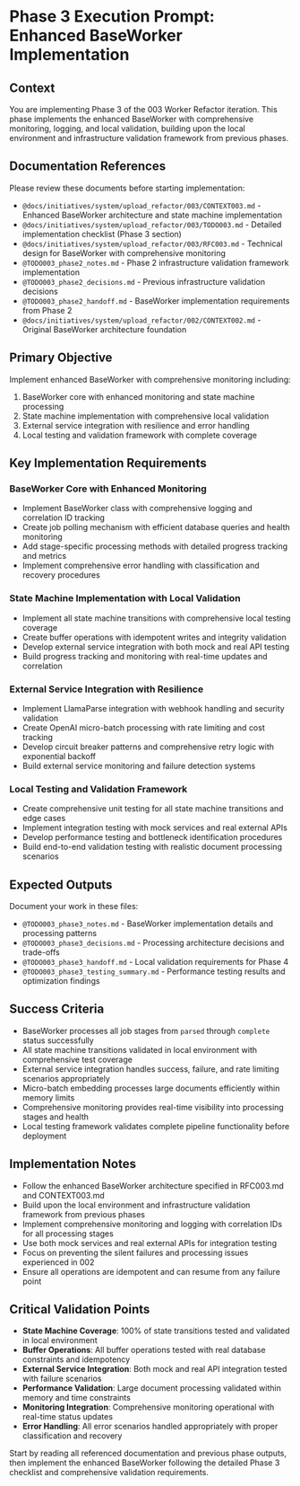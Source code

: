 # Phase 3 Execution Prompt: Enhanced BaseWorker Implementation

## Context
You are implementing Phase 3 of the 003 Worker Refactor iteration. This phase implements the enhanced BaseWorker with comprehensive monitoring, logging, and local validation, building upon the local environment and infrastructure validation framework from previous phases.

## Documentation References
Please review these documents before starting implementation:
- `@docs/initiatives/system/upload_refactor/003/CONTEXT003.md` - Enhanced BaseWorker architecture and state machine implementation
- `@docs/initiatives/system/upload_refactor/003/TODO003.md` - Detailed implementation checklist (Phase 3 section)
- `@docs/initiatives/system/upload_refactor/003/RFC003.md` - Technical design for BaseWorker with comprehensive monitoring
- `@TODO003_phase2_notes.md` - Phase 2 infrastructure validation framework implementation
- `@TODO003_phase2_decisions.md` - Previous infrastructure validation decisions
- `@TODO003_phase2_handoff.md` - BaseWorker implementation requirements from Phase 2
- `@docs/initiatives/system/upload_refactor/002/CONTEXT002.md` - Original BaseWorker architecture foundation

## Primary Objective
Implement enhanced BaseWorker with comprehensive monitoring including:
1. BaseWorker core with enhanced monitoring and state machine processing
2. State machine implementation with comprehensive local validation
3. External service integration with resilience and error handling
4. Local testing and validation framework with complete coverage

## Key Implementation Requirements

### BaseWorker Core with Enhanced Monitoring
- Implement BaseWorker class with comprehensive logging and correlation ID tracking
- Create job polling mechanism with efficient database queries and health monitoring
- Add stage-specific processing methods with detailed progress tracking and metrics
- Implement comprehensive error handling with classification and recovery procedures

### State Machine Implementation with Local Validation
- Implement all state machine transitions with comprehensive local testing coverage
- Create buffer operations with idempotent writes and integrity validation
- Develop external service integration with both mock and real API testing
- Build progress tracking and monitoring with real-time updates and correlation

### External Service Integration with Resilience
- Implement LlamaParse integration with webhook handling and security validation
- Create OpenAI micro-batch processing with rate limiting and cost tracking
- Develop circuit breaker patterns and comprehensive retry logic with exponential backoff
- Build external service monitoring and failure detection systems

### Local Testing and Validation Framework
- Create comprehensive unit testing for all state machine transitions and edge cases
- Implement integration testing with mock services and real external APIs
- Develop performance testing and bottleneck identification procedures
- Build end-to-end validation testing with realistic document processing scenarios

## Expected Outputs
Document your work in these files:
- `@TODO003_phase3_notes.md` - BaseWorker implementation details and processing patterns
- `@TODO003_phase3_decisions.md` - Processing architecture decisions and trade-offs
- `@TODO003_phase3_handoff.md` - Local validation requirements for Phase 4
- `@TODO003_phase3_testing_summary.md` - Performance testing results and optimization findings

## Success Criteria
- BaseWorker processes all job stages from `parsed` through `complete` status successfully
- All state machine transitions validated in local environment with comprehensive test coverage
- External service integration handles success, failure, and rate limiting scenarios appropriately
- Micro-batch embedding processes large documents efficiently within memory limits
- Comprehensive monitoring provides real-time visibility into processing stages and health
- Local testing framework validates complete pipeline functionality before deployment

## Implementation Notes
- Follow the enhanced BaseWorker architecture specified in RFC003.md and CONTEXT003.md
- Build upon the local environment and infrastructure validation framework from previous phases
- Implement comprehensive monitoring and logging with correlation IDs for all processing stages
- Use both mock services and real external APIs for integration testing
- Focus on preventing the silent failures and processing issues experienced in 002
- Ensure all operations are idempotent and can resume from any failure point

## Critical Validation Points
- **State Machine Coverage**: 100% of state transitions tested and validated in local environment
- **Buffer Operations**: All buffer operations tested with real database constraints and idempotency
- **External Service Integration**: Both mock and real API integration tested with failure scenarios
- **Performance Validation**: Large document processing validated within memory and time constraints
- **Monitoring Integration**: Comprehensive monitoring operational with real-time status updates
- **Error Handling**: All error scenarios handled appropriately with proper classification and recovery

Start by reading all referenced documentation and previous phase outputs, then implement the enhanced BaseWorker following the detailed Phase 3 checklist and comprehensive validation requirements.